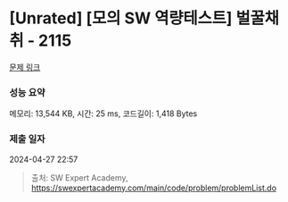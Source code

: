 # [Unrated] [모의 SW 역량테스트] 벌꿀채취 - 2115 

[문제 링크](https://swexpertacademy.com/main/code/problem/problemDetail.do?contestProbId=AV5V4A46AdIDFAWu) 

### 성능 요약

메모리: 13,544 KB, 시간: 25 ms, 코드길이: 1,418 Bytes

### 제출 일자

2024-04-27 22:57



> 출처: SW Expert Academy, https://swexpertacademy.com/main/code/problem/problemList.do